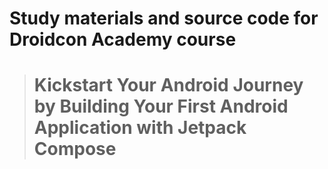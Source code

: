 # Study materials and source code for **Droidcon Academy** course 
> # Kickstart Your Android Journey by Building Your First Android Application with Jetpack Compose  
